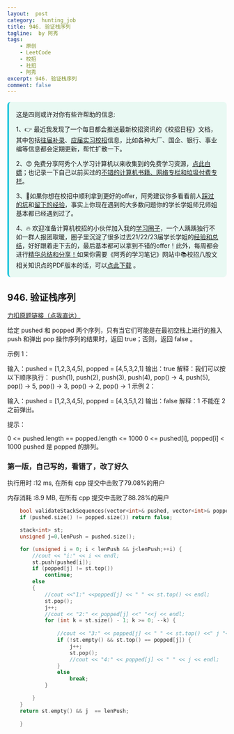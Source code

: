 ```yaml
---
layout:  post
category:  hunting_job
title: 946. 验证栈序列
tagline:  by 阿秀
tags:
    - 原创
    - LeetCode
    - 校招
    - 社招
    - 阿秀
excerpt: 946. 验证栈序列
comment: false
---
```




<div style="border-color: #24C6DC;
            background-color: #e9f9f3;         
            margin: 1rem 0;
        padding: .25rem 1rem;
        border-left-width: .3rem;
        border-left-style: solid;
        border-radius: .5rem;
        color: inherit;">
  <p>这是四则或许对你有些许帮助的信息:</p>
  <p>1、👉 最近我发现了一个每日都会推送最新校招资讯的《校招日程》文档，其中包括<a style="text-decoration: underline" href="https://flowus.cn/share/ee50d5eb-3cd5-4f74-880e-95b215dd4ff2" target="_blank">往届补录</a>、<a style="text-decoration: underline" href="https://flowus.cn/share/5f327c98-1e31-46c8-b86b-5ac6105e021f" target="_blank">应届实习校招</a>信息，比如各种大厂、国企、银行、事业编等信息都会定期更新，帮忙扩散一下。</p>  
  <p>2、😍
    免费分享阿秀个人学习计算机以来收集到的免费学习资源，<a style="text-decoration: underline" href="/notes/07-resources/01-free/01-introduce.html" target="_blank">点此白嫖</a>；也记录一下自己以前买过的<a style="text-decoration: underline" href="/notes/07-resources/02-precious.html" target="_blank">不错的计算机书籍、网络专栏和垃圾付费专栏</a>。
  </p>
  <p>3、🚀如果你想在校招中顺利拿到更好的offer，阿秀建议你多看看前人<a style="text-decoration: underline" href="https://www.yuque.com/tuobaaxiu/httmmc/npg1k81zeq4wfpyz" target="_blank">踩过的坑</a>和<a style="text-decoration: underline"  target="_blank" href="https://www.yuque.com/tuobaaxiu/httmmc/gge9ppd0mbu2d3dp">留下的经验</a>，事实上你现在遇到的大多数问题你的学长学姐师兄师姐基本都已经遇到过了。
  </p>
  <p>4、🔥 欢迎准备计算机校招的小伙伴加入我的<a  style="text-decoration: underline" href="https://www.yuque.com/tuobaaxiu/httmmc/xg0otqvc17wfx4u9" target="_blank">学习圈子</a>，一个人踽踽独行不如一群人报团取暖，圈子里沉淀了很多过去21/22/23届学长学姐的<a  style="text-decoration: underline" href="https://www.yuque.com/tuobaaxiu/httmmc/gge9ppd0mbu2d3dp" target="_blank">经验和总结</a>，好好跟着走下去的，最后基本都可以拿到不错的offer！此外，每周都会进行<a  style="text-decoration: underline" href="https://www.yuque.com/tuobaaxiu/httmmc/npg1k81zeq4wfpyz" target="_blank">精华总结和分享！</a>如果你需要《阿秀的学习笔记》网站中📚︎校招八股文相关知识点的PDF版本的话，可以<a style="text-decoration: underline" href="https://www.yuque.com/tuobaaxiu/httmmc/qs0yn66apvkzw0ps" target="_blank">点此下载</a> 。</p>   </div>




## 946. 验证栈序列

[力扣原题链接（点我直达）](https://leetcode-cn.com/problems/validate-stack-sequences/)

给定 pushed 和 popped 两个序列，只有当它们可能是在最初空栈上进行的推入 push 和弹出 pop 操作序列的结果时，返回 true；否则，返回 false 。

 

示例 1：

输入：pushed = [1,2,3,4,5], popped = [4,5,3,2,1]
输出：true
解释：我们可以按以下顺序执行：
push(1), push(2), push(3), push(4), pop() -> 4,
push(5), pop() -> 5, pop() -> 3, pop() -> 2, pop() -> 1
示例 2：

输入：pushed = [1,2,3,4,5], popped = [4,3,5,1,2]
输出：false
解释：1 不能在 2 之前弹出。


提示：

0 <= pushed.length == popped.length <= 1000
0 <= pushed[i], popped[i] < 1000
pushed 是 popped 的排列。





### 第一版，自己写的，看错了，改了好久

执行用时 :12 ms, 在所有 cpp 提交中击败了79.08%的用户

内存消耗 :8.9 MB, 在所有 cpp 提交中击败了88.28%的用户



```c++
    bool validateStackSequences(vector<int>& pushed, vector<int>& popped) {
    if (pushed.size() != popped.size()) return false;

	stack<int> st;
	unsigned j=0,lenPush = pushed.size();

	for (unsigned i = 0; i < lenPush && j<lenPush;++i) {
		//cout << "i:" << i << endl;
		st.push(pushed[i]);
		if (popped[j] != st.top())
			continue;
		else
		{
			//cout <<"1:" <<popped[j] << " " << st.top() << endl;
			st.pop();
			j++;
			//cout << "2:" << popped[j] <<" "<<j << endl;
			for (int k = st.size() - 1; k >= 0; --k) {
				
				//cout << "3:" << popped[j] << " " << st.top() <<" j "<<j<< endl;
				if (!st.empty() && st.top() == popped[j]) {
					j++;
					st.pop();
					//cout << "4:" << popped[j] << " " << j << endl;
				}
				else
					break;
			}

		}
	}
	return st.empty() && j  == lenPush;
        
    }
```

<p id="检查替换后的词是否有效"></p>

